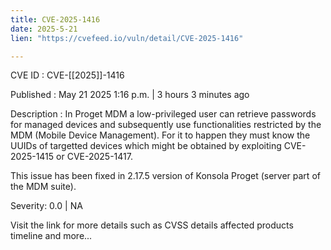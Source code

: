```yaml
---
title: CVE-2025-1416
date: 2025-5-21
lien: "https://cvefeed.io/vuln/detail/CVE-2025-1416"

---
```


CVE ID : CVE-[[2025]]-1416

Published :  May 21
2025
1:16 p.m. | 3 hours
3 minutes ago

Description : In Proget MDM
a low-privileged user can retrieve passwords for managed devices and subsequently use functionalities restricted by the MDM (Mobile Device Management). For it to happen
they must know the UUIDs of targetted devices
which might be obtained by exploiting CVE-2025-1415 or CVE-2025-1417.

This issue has been fixed in 2.17.5 version of Konsola Proget (server part of the MDM suite).

Severity: 0.0 | NA

Visit the link for more details
such as CVSS details
affected products
timeline
and more...
